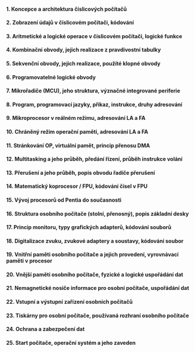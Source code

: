 
#### 1. Koncepce a architektura číslicových počítačů

#### 2. Zobrazení údajů v číslicovém počítači, kódování

#### 3. Aritmetické a logické operace v číslicovém počítači, logické funkce

#### 4. Kombinační obvody, jejich realizace z pravdivostní tabulky

#### 5. Sekvenční obvody, jejich realizace, použíté klopné obvody

#### 6. Programovatelné logické obvody

#### 7. Mikrořadiče (MCU), jeho struktura, význačné integrované periferie

#### 8. Program, programovací jazyky, příkaz, instrukce, druhy adresování

#### 9. Mikroprocesor v reálném režimu, adresování LA a FA

#### 10. Chráněný režim operační paměti, adresování LA a FA

#### 11. Stránkování OP, virtuální pamět, princip přenosu DMA

#### 12. Multitasking a jeho průběh, předání řízení, průběh instrukce volání

#### 13. Přerušení a jeho průběh, popis obvodu řadiče přerušení

#### 14. Matematický koprocesor / FPU, kódování čísel v FPU

#### 15. Vývoj procesorů od Pentia do současnosti

#### 16. Struktura osobního počítače (stolní, přenosný), popis základní desky

#### 17. Princip monitoru, typy grafických adapterů, kódování souborů

#### 18. Digitalizace zvuku, zvukové adaptery a soustavy, kódování soubor

#### 19. Vnitřní paměti osobního počítače a jejich provedení, vyrovnávací paměti v procesor

#### 20. Vnější paměti osobního počítače, fyzické a logické uspořádání dat

#### 21. Nemagnetické nosiče informace pro osobní počítače, uspořádání dat

#### 22. Vstupní a výstupní zařízení osobních počítačů

#### 23. Tiskárny pro osobní počítače, používaná rozhraní osobního počítače

#### 24. Ochrana a zabezpečení dat

#### 25. Start počítače, operační systém a jeho zaveden
